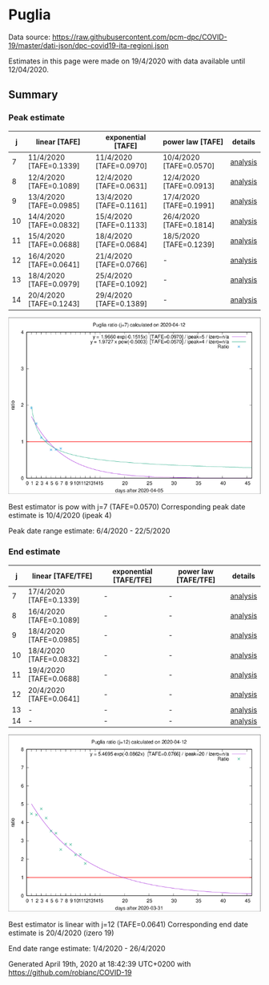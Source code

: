 # Puglia


Data source: https://raw.githubusercontent.com/pcm-dpc/COVID-19/master/dati-json/dpc-covid19-ita-regioni.json

Estimates in this page were made on 19/4/2020 with data available until 12/04/2020.


## Summary 

### Peak estimate 
|j|linear [TAFE]|exponential [TAFE]|power law [TAFE]|details|
|---|----|-----------|---------|-------|
|7|11/4/2020 [TAFE=0.1339]|11/4/2020 [TAFE=0.0970]|10/4/2020 [TAFE=0.0570]|[analysis](COVID-19_puglia_j7_2020-04-12.md)|
|8|12/4/2020 [TAFE=0.1089]|12/4/2020 [TAFE=0.0631]|12/4/2020 [TAFE=0.0913]|[analysis](COVID-19_puglia_j8_2020-04-12.md)|
|9|13/4/2020 [TAFE=0.0985]|13/4/2020 [TAFE=0.1161]|17/4/2020 [TAFE=0.1991]|[analysis](COVID-19_puglia_j9_2020-04-12.md)|
|10|14/4/2020 [TAFE=0.0832]|15/4/2020 [TAFE=0.1133]|26/4/2020 [TAFE=0.1814]|[analysis](COVID-19_puglia_j10_2020-04-12.md)|
|11|15/4/2020 [TAFE=0.0688]|18/4/2020 [TAFE=0.0684]|18/5/2020 [TAFE=0.1239]|[analysis](COVID-19_puglia_j11_2020-04-12.md)|
|12|16/4/2020 [TAFE=0.0641]|21/4/2020 [TAFE=0.0766]|-|[analysis](COVID-19_puglia_j12_2020-04-12.md)|
|13|18/4/2020 [TAFE=0.0979]|25/4/2020 [TAFE=0.1092]|-|[analysis](COVID-19_puglia_j13_2020-04-12.md)|
|14|20/4/2020 [TAFE=0.1243]|29/4/2020 [TAFE=0.1389]|-|[analysis](COVID-19_puglia_j14_2020-04-12.md)|

![best peak estimate](COVID-19_puglia_j7_2020-04-12.png)

Best estimator is pow with j=7 (TAFE=0.0570)
Corresponding peak date estimate is 10/4/2020 (ipeak 4)


Peak date range estimate: 6/4/2020 - 22/5/2020

### End estimate 
|j|linear [TAFE/TFE]|exponential [TAFE/TFE]|power law [TAFE/TFE]|details|
|---|----|-----------|---------|-------|
|7|17/4/2020 [TAFE=0.1339]|-|-|[analysis](COVID-19_puglia_j7_2020-04-12.md)|
|8|16/4/2020 [TAFE=0.1089]|-|-|[analysis](COVID-19_puglia_j8_2020-04-12.md)|
|9|18/4/2020 [TAFE=0.0985]|-|-|[analysis](COVID-19_puglia_j9_2020-04-12.md)|
|10|18/4/2020 [TAFE=0.0832]|-|-|[analysis](COVID-19_puglia_j10_2020-04-12.md)|
|11|19/4/2020 [TAFE=0.0688]|-|-|[analysis](COVID-19_puglia_j11_2020-04-12.md)|
|12|20/4/2020 [TAFE=0.0641]|-|-|[analysis](COVID-19_puglia_j12_2020-04-12.md)|
|13|-|-|-|[analysis](COVID-19_puglia_j13_2020-04-12.md)|
|14|-|-|-|[analysis](COVID-19_puglia_j14_2020-04-12.md)|

![best zero estimate](COVID-19_puglia_j12_2020-04-12.png)

Best estimator is linear with j=12 (TAFE=0.0641)
Corresponding end date estimate is 20/4/2020 (izero 19)


End date range estimate: 1/4/2020 - 26/4/2020

Generated April 19th, 2020 at 18:42:39 UTC+0200 with https://github.com/robianc/COVID-19
